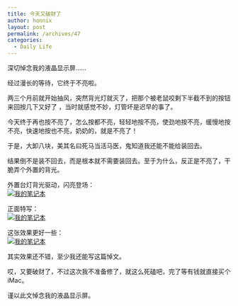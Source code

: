 ```yaml
---
title: 今天又破财了
author: honnix
layout: post
permalink: /archives/47
categories:
  - Daily Life
---
```

深切悼念我的液晶显示屏……

经过漫长的等待，它终于不亮啦。

两三个月前就开始抽风，突然背光灯就灭了，把那个被老鼠咬剩下半截不到的按钮来回按几下又好了 ，当时就感觉不妙，灯管坏是迟早的事了。

今天终于再也按不亮了，怎么按都不亮，轻轻地按不亮，使劲地按不亮，缓慢地按不亮，快速地按也不亮，奶奶的，就是不亮了！

于是，大卸八块，美其名曰死马当活马医，鬼知道我还能不能给装回去。

结果倒不是装不回去，而是根本就不需要装回去。至于为什么，反正是不亮了，干脆弄个外置的背光。

外置台灯背光驱动，闪亮登场：  
<a href="http://honnix.oicp.net:8080/blog/wp-content/uploads/2008/01/_dsc2145.jpg" title="我的笔记本" rel="lightbox[47]"><img src="http://honnix.oicp.net:8080/blog/wp-content/uploads/2008/01/_dsc2145.jpg" alt="我的笔记本" /></a>

正面特写：  
<a href="http://honnix.oicp.net:8080/blog/wp-content/uploads/2008/01/_dsc2146.jpg" title="我的笔记本" rel="lightbox[47]"><img src="http://honnix.oicp.net:8080/blog/wp-content/uploads/2008/01/_dsc2146.jpg" alt="我的笔记本" /></a>

这张效果更好一些：  
<a href="http://honnix.oicp.net:8080/blog/wp-content/uploads/2008/01/_dsc2150.jpg" title="我的笔记本" rel="lightbox[47]"><img src="http://honnix.oicp.net:8080/blog/wp-content/uploads/2008/01/_dsc2150.jpg" alt="我的笔记本" /></a>

其实效果还不错，至少我还能写这篇悼文。

哎，又要破财了，不过这次我不准备修了，就这么死磕吧，完了等有钱就直接买个iMac。

谨以此文悼念我的液晶显示屏。